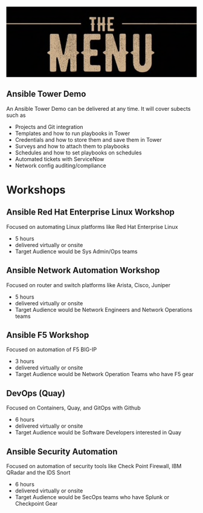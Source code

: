 ![MENU](images/menu.jpeg)



## Ansible Tower Demo

An Ansible Tower Demo can be delivered at any time. It will cover subects such as 
 - Projects and Git integration
 - Templates and how to run playbooks in Tower
 - Credentials and how to store them and save them in Tower
 - Surveys and how to attach them to playbooks
 - Schedules and how to set playbooks on schedules
 - Automated tickets with ServiceNow 
 - Network config auditing/compliance



# Workshops



## Ansible Red Hat Enterprise Linux Workshop 
Focused on automating Linux platforms like Red Hat Enterprise Linux
- 5 hours
- delivered virtually or onsite
- Target Audience would be Sys Admin/Ops teams
  
## Ansible Network Automation Workshop 
Focused on router and switch platforms like Arista, Cisco, Juniper 
- 5 hours
- delivered virtually or onsite
- Target Audience would be Network Engineers and Network Operations teams

## Ansible F5 Workshop 
Focused on automation of F5 BIG-IP
- 3 hours
- delivered virtually or onsite
- Target Audience would be Network Operation Teams who have F5 gear
  
## DevOps (Quay)
Focused on Containers, Quay, and GitOps with Github
- 6 hours
- delivered virtually or onsite
- Target Audience would be Software Developers interested in Quay
  
## Ansible Security Automation
Focused on automation of security tools like Check Point Firewall, IBM QRadar and the IDS Snort
- 6 hours
- delivered virtually or onsite
- Target Audience would be SecOps teams who have Splunk or Checkpoint Gear


